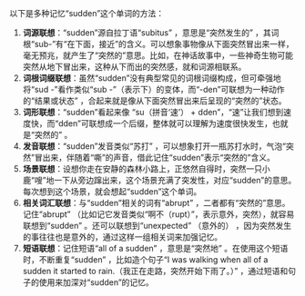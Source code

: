 以下是多种记忆“sudden”这个单词的方法：
1. **词源联想**：“sudden”源自拉丁语“subitus” ，意思是“突然发生的” ，其词根“sub-”有“在下面，接近”的含义。可以想象事物像从下面突然冒出来一样，毫无预兆，就产生了“突然的”意思。比如，在神话故事中，一些神奇生物可能突然从地下冒出来，这种从下而出的突然感，就和词源相联系。
2. **词根词缀联想**：虽然“sudden”没有典型常见的词根词缀构成，但可牵强地将“sud -”看作类似“sub -”（表示下）的变体，而“-den”可联想为一种动作的“结果或状态” ，合起来就是像从下面突然冒出来后呈现的“突然的”状态。
3. **词形联想**：“sudden”看起来像 “su（拼音‘速’） + dden”，“速”让我们想到速度快，而“dden”可联想成一个后缀，整体就可以理解为速度很快发生，也就是“突然的” 。
4. **发音联想**：“sudden”发音类似“苏打” ，可以想象打开一瓶苏打水时，气泡“突然”冒出来，伴随着“嘶”的声音，借此记住“sudden”表示“突然的”含义。
5. **场景联想**：设想你走在安静的森林小路上，正悠然自得时，突然一只小鹿“嗖”地一下从旁边蹿出来，这个场景充满了突发性，对应“sudden”的意思。每次想到这个场景，就会想起“sudden”这个单词。
6. **相关词汇联想**：与“sudden”相关的词有“abrupt” ，二者都有“突然的”意思。记住“abrupt” （比如记它发音类似“啊不（rupt）”，表示意外，突然），就容易联想到“sudden” 。还可以联想到“unexpected” （意外的） ，因为突然发生的事往往也是意外的，通过这样一组相关词来加强记忆。
7. **短语联想**：记住短语“all of a sudden” ，意思是“突然地” 。在使用这个短语时，不断重复“sudden” ，比如造个句子“I was walking when all of a sudden it started to rain.（我正在走路，突然开始下雨了。）” ，通过短语和句子的使用来加深对“sudden”的记忆。 